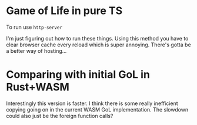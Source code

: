 # Game of Life in pure TS
To run use `http-server`

I'm just figuring out how to run these things. Using this method you have to clear browser cache every reload which is super annoying. There's gotta be a better way of hosting...

# Comparing with initial GoL in Rust+WASM
Interestingly this version is faster. I think there is some really inefficient copying going on in the current WASM GoL implementation. The slowdown could also just be the foreign function calls? 

